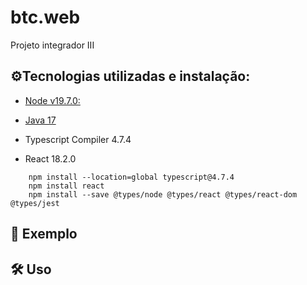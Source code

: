 # btc.web
Projeto integrador III


## ⚙️Tecnologias utilizadas e instalação:

- [Node v19.7.0:](https://www.python.org/downloads/)

- [Java 17](https://www.oracle.com/java/technologies/javase/jdk17-archive-downloads.html)

- Typescript Compiler 4.7.4

- React 18.2.0



``` 
    npm install --location=global typescript@4.7.4
    npm install react
    npm install --save @types/node @types/react @types/react-dom @types/jest
```

## 🔬 Exemplo
## 🛠️ Uso